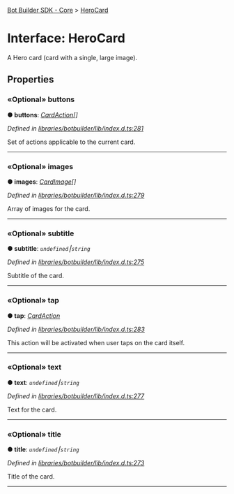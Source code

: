 [Bot Builder SDK - Core](../README.md) > [HeroCard](../interfaces/botbuilder.herocard.md)



# Interface: HeroCard


A Hero card (card with a single, large image).


## Properties
<a id="buttons"></a>

### «Optional» buttons

**●  buttons**:  *[CardAction](botbuilder.cardaction.md)[]* 

*Defined in [libraries/botbuilder/lib/index.d.ts:281](https://github.com/Microsoft/botbuilder-js/blob/5422076/libraries/botbuilder/lib/index.d.ts#L281)*



Set of actions applicable to the current card.




___

<a id="images"></a>

### «Optional» images

**●  images**:  *[CardImage](botbuilder.cardimage.md)[]* 

*Defined in [libraries/botbuilder/lib/index.d.ts:279](https://github.com/Microsoft/botbuilder-js/blob/5422076/libraries/botbuilder/lib/index.d.ts#L279)*



Array of images for the card.




___

<a id="subtitle"></a>

### «Optional» subtitle

**●  subtitle**:  *`undefined`⎮`string`* 

*Defined in [libraries/botbuilder/lib/index.d.ts:275](https://github.com/Microsoft/botbuilder-js/blob/5422076/libraries/botbuilder/lib/index.d.ts#L275)*



Subtitle of the card.




___

<a id="tap"></a>

### «Optional» tap

**●  tap**:  *[CardAction](botbuilder.cardaction.md)* 

*Defined in [libraries/botbuilder/lib/index.d.ts:283](https://github.com/Microsoft/botbuilder-js/blob/5422076/libraries/botbuilder/lib/index.d.ts#L283)*



This action will be activated when user taps on the card itself.




___

<a id="text"></a>

### «Optional» text

**●  text**:  *`undefined`⎮`string`* 

*Defined in [libraries/botbuilder/lib/index.d.ts:277](https://github.com/Microsoft/botbuilder-js/blob/5422076/libraries/botbuilder/lib/index.d.ts#L277)*



Text for the card.




___

<a id="title"></a>

### «Optional» title

**●  title**:  *`undefined`⎮`string`* 

*Defined in [libraries/botbuilder/lib/index.d.ts:273](https://github.com/Microsoft/botbuilder-js/blob/5422076/libraries/botbuilder/lib/index.d.ts#L273)*



Title of the card.




___


